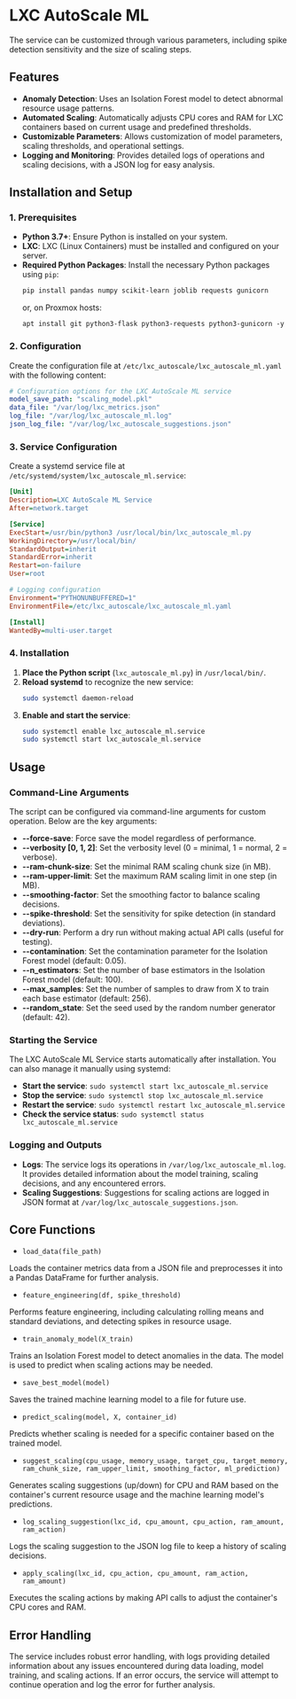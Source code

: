 # LXC AutoScale ML

The service can be customized through various parameters, including spike detection sensitivity and the size of scaling steps.

## Features

- **Anomaly Detection**: Uses an Isolation Forest model to detect abnormal resource usage patterns.
- **Automated Scaling**: Automatically adjusts CPU cores and RAM for LXC containers based on current usage and predefined thresholds.
- **Customizable Parameters**: Allows customization of model parameters, scaling thresholds, and operational settings.
- **Logging and Monitoring**: Provides detailed logs of operations and scaling decisions, with a JSON log for easy analysis.

## Installation and Setup

### 1. Prerequisites

- **Python 3.7+**: Ensure Python is installed on your system.
- **LXC**: LXC (Linux Containers) must be installed and configured on your server.
- **Required Python Packages**: Install the necessary Python packages using `pip`:
  ```bash
  pip install pandas numpy scikit-learn joblib requests gunicorn
  ```
  or, on Proxmox hosts:
  ```
  apt install git python3-flask python3-requests python3-gunicorn -y
  ```

### 2. Configuration

Create the configuration file at `/etc/lxc_autoscale/lxc_autoscale_ml.yaml` with the following content:

```yaml
# Configuration options for the LXC AutoScale ML service
model_save_path: "scaling_model.pkl"
data_file: "/var/log/lxc_metrics.json"
log_file: "/var/log/lxc_autoscale_ml.log"
json_log_file: "/var/log/lxc_autoscale_suggestions.json"
```

### 3. Service Configuration

Create a systemd service file at `/etc/systemd/system/lxc_autoscale_ml.service`:

```ini
[Unit]
Description=LXC AutoScale ML Service
After=network.target

[Service]
ExecStart=/usr/bin/python3 /usr/local/bin/lxc_autoscale_ml.py
WorkingDirectory=/usr/local/bin/
StandardOutput=inherit
StandardError=inherit
Restart=on-failure
User=root

# Logging configuration
Environment="PYTHONUNBUFFERED=1"
EnvironmentFile=/etc/lxc_autoscale/lxc_autoscale_ml.yaml

[Install]
WantedBy=multi-user.target
```

### 4. Installation

1. **Place the Python script** (`lxc_autoscale_ml.py`) in `/usr/local/bin/`.
2. **Reload systemd** to recognize the new service:
   ```bash
   sudo systemctl daemon-reload
   ```
3. **Enable and start the service**:
   ```bash
   sudo systemctl enable lxc_autoscale_ml.service
   sudo systemctl start lxc_autoscale_ml.service
   ```

## Usage

### Command-Line Arguments

The script can be configured via command-line arguments for custom operation. Below are the key arguments:

- **--force-save**: Force save the model regardless of performance.
- **--verbosity [0, 1, 2]**: Set the verbosity level (0 = minimal, 1 = normal, 2 = verbose).
- **--ram-chunk-size**: Set the minimal RAM scaling chunk size (in MB).
- **--ram-upper-limit**: Set the maximum RAM scaling limit in one step (in MB).
- **--smoothing-factor**: Set the smoothing factor to balance scaling decisions.
- **--spike-threshold**: Set the sensitivity for spike detection (in standard deviations).
- **--dry-run**: Perform a dry run without making actual API calls (useful for testing).
- **--contamination**: Set the contamination parameter for the Isolation Forest model (default: 0.05).
- **--n_estimators**: Set the number of base estimators in the Isolation Forest model (default: 100).
- **--max_samples**: Set the number of samples to draw from X to train each base estimator (default: 256).
- **--random_state**: Set the seed used by the random number generator (default: 42).

### Starting the Service

The LXC AutoScale ML Service starts automatically after installation. You can also manage it manually using systemd:

- **Start the service**: `sudo systemctl start lxc_autoscale_ml.service`
- **Stop the service**: `sudo systemctl stop lxc_autoscale_ml.service`
- **Restart the service**: `sudo systemctl restart lxc_autoscale_ml.service`
- **Check the service status**: `sudo systemctl status lxc_autoscale_ml.service`

### Logging and Outputs

- **Logs**: The service logs its operations in `/var/log/lxc_autoscale_ml.log`. It provides detailed information about the model training, scaling decisions, and any encountered errors.
- **Scaling Suggestions**: Suggestions for scaling actions are logged in JSON format at `/var/log/lxc_autoscale_suggestions.json`.

## Core Functions

- `load_data(file_path)`

Loads the container metrics data from a JSON file and preprocesses it into a Pandas DataFrame for further analysis.

- `feature_engineering(df, spike_threshold)`

Performs feature engineering, including calculating rolling means and standard deviations, and detecting spikes in resource usage.

- `train_anomaly_model(X_train)`

Trains an Isolation Forest model to detect anomalies in the data. The model is used to predict when scaling actions may be needed.

- `save_best_model(model)`

Saves the trained machine learning model to a file for future use.

- `predict_scaling(model, X, container_id)`

Predicts whether scaling is needed for a specific container based on the trained model.

- `suggest_scaling(cpu_usage, memory_usage, target_cpu, target_memory, ram_chunk_size, ram_upper_limit, smoothing_factor, ml_prediction)`

Generates scaling suggestions (up/down) for CPU and RAM based on the container's current resource usage and the machine learning model's predictions.

- `log_scaling_suggestion(lxc_id, cpu_amount, cpu_action, ram_amount, ram_action)`

Logs the scaling suggestion to the JSON log file to keep a history of scaling decisions.

- `apply_scaling(lxc_id, cpu_action, cpu_amount, ram_action, ram_amount)`

Executes the scaling actions by making API calls to adjust the container's CPU cores and RAM.

## Error Handling

The service includes robust error handling, with logs providing detailed information about any issues encountered during data loading, model training, and scaling actions. If an error occurs, the service will attempt to continue operation and log the error for further analysis.

